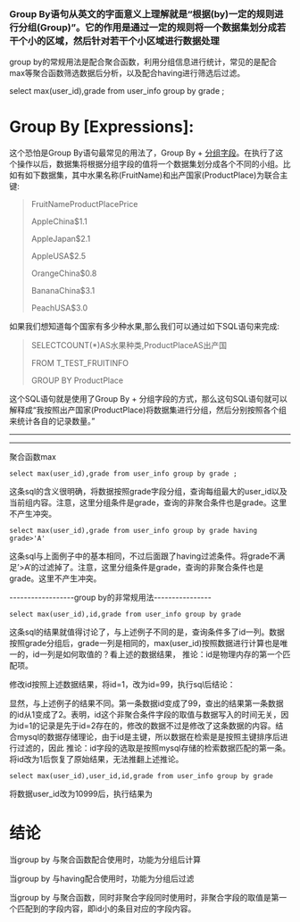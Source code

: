 ### Group By语句从英文的字面意义上理解就是“根据(by)一定的规则进行分组(Group)”。它的作用是通过一定的规则将一个数据集划分成若干个小的区域，然后针对若干个小区域进行数据处理



group by的常规用法是配合聚合函数，利用分组信息进行统计，常见的是配合max等聚合函数筛选数据后分析，以及配合having进行筛选后过滤。

select max(user_id),grade from user_info group by grade ;



# Group By [Expressions]:

这个恐怕是Group By语句最常见的用法了，Group By +  [分组字段](可以有多个)。在执行了这个操作以后，数据集将根据分组字段的值将一个数据集划分成各个不同的小组。比如有如下数据集，其中水果名称(FruitName)和出产国家(ProductPlace)为联合主键:

> FruitNameProductPlacePrice
>
> AppleChina$1.1
>
> AppleJapan$2.1
>
> AppleUSA$2.5
>
> OrangeChina$0.8
>
> BananaChina$3.1
>
> PeachUSA$3.0

如果我们想知道每个国家有多少种水果,那么我们可以通过如下SQL语句来完成:

> SELECTCOUNT(*)AS水果种类,ProductPlaceAS出产国
>
> FROM T_TEST_FRUITINFO
>
> GROUP BY ProductPlace

这个SQL语句就是使用了Group By + 分组字段的方式，那么这句SQL语句就可以解释成“我按照出产国家(ProductPlace)将数据集进行分组，然后分别按照各个组来统计各自的记录数量。”



---------------------

------

聚合函数max

```
select max(user_id),grade from user_info group by grade ;
```

这条sql的含义很明确，将数据按照grade字段分组，查询每组最大的user_id以及当前组内容。注意，这里分组条件是grade，查询的非聚合条件也是grade。这里不产生冲突。

```
select max(user_id),grade from user_info group by grade having grade>'A'
```

这条sql与上面例子中的基本相同，不过后面跟了having过滤条件。将grade不满足’>A’的过滤掉了。注意，这里分组条件是grade，查询的非聚合条件也是grade。这里不产生冲突。





------------------group by的非常规用法----------------

```
select max(user_id),id,grade from user_info group by grade
```

这条sql的结果就值得讨论了，与上述例子不同的是，查询条件多了id一列。数据按照grade分组后，grade一列是相同的，max(user_id)按照数据进行计算也是唯一的，id一列是如何取值的？看上述的数据结果， 
推论：id是物理内存的第一个匹配项。



修改id按照上述数据结果，将id=1，改为id=99，执行sql后结论：



显然，与上述例子的结果不同。第一条数据id变成了99，查出的结果第一条数据的id从1变成了2。表明，id这个非聚合条件字段的取值与数据写入的时间无关，因为id=1的记录是先于id=2存在的，修改的数据不过是修改了这条数据的内容。结合mysql的数据存储理论，由于id是主键，所以数据在检索是是按照主键排序后进行过滤的，因此 
推论：id字段的选取是按照mysql存储的检索数据匹配的第一条。 
将id改为1后恢复了原始结果，无法推翻上述推论。

```
select max(user_id),user_id,id,grade from user_info group by grade
```

将数据user_id改为10999后，执行结果为



# 结论

当group by 与聚合函数配合使用时，功能为分组后计算

当group by 与having配合使用时，功能为分组后过滤

当group by 与聚合函数，同时非聚合字段同时使用时，非聚合字段的取值是第一个匹配到的字段内容，即id小的条目对应的字段内容。